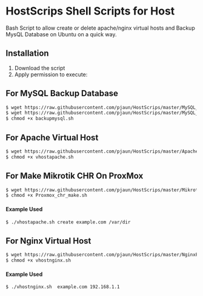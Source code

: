HostScrips Shell Scripts for Host
===========

Bash Script to allow create or delete apache/nginx virtual hosts and Backup MysQL Database on Ubuntu on a quick way.

## Installation ##

1. Download the script
2. Apply permission to execute:

## For MySQL Backup Database ##

```bash
$ wget https://raw.githubusercontent.com/pjaun/HostScrips/master/MySQL_Backup/backupmysql.sh
$ wget https://raw.githubusercontent.com/pjaun/HostScrips/master/MySQL_Backup/backupmysql.conf
$ chmod +x backupmysql.sh
```

## For Apache Virtual Host ##

```bash
$ wget https://raw.githubusercontent.com/pjaun/HostScrips/master/ApacheVhost/vhostapache.sh
$ chmod +x vhostapache.sh
```
## For Make Mikrotik CHR On ProxMox ##

```bash
$ wget https://raw.githubusercontent.com/pjaun/HostScrips/master/MikrotikChr/Proxmox_chr_make.sh
$ chmod +x Proxmox_chr_make.sh
```

#### Example Used ####
```bash
$ ./vhostapache.sh create example.com /var/dir
```

## For Nginx Virtual Host ##

```bash
$ wget https://raw.githubusercontent.com/pjaun/HostScrips/master/NginxProxyVhost/vhostnginx.sh
$ chmod +x vhostnginx.sh
```
#### Example Used ####
```bash
$ ./vhostnginx.sh  example.com 192.168.1.1
```


